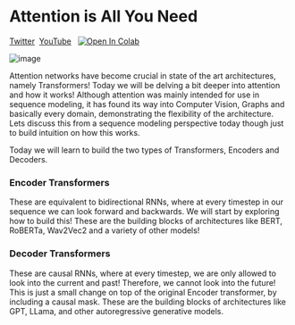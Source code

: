 # Attention is All You Need 
[Twitter](https://x.com/data_adventurer/status/1893829898277671057)&nbsp; [YouTube](https://youtu.be/JXY5CmiK3LI) &nbsp; [![Open In Colab](https://colab.research.google.com/assets/colab-badge.svg)](https://colab.research.google.com/drive/1vJAlxRehKG7yzAFJTTPa4Ecew0cxc1fL?usp=sharing)

![image](https://raw.githubusercontent.com/priyammaz/PyTorch-Adventures/main/src/visuals/attention_mechanism_visual.png)

Attention networks have become crucial in state of the art architectures, namely Transformers! Today we will be delving a bit deeper into attention and how it works! Although attention was mainly intended for use in sequence modeling, it has found its way into Computer Vision, Graphs and basically every domain, demonstrating the flexibility of the architecture. Lets discuss this from a sequence modeling perspective today though just to build intuition on how this works.

Today we will learn to build the two types of Transformers, Encoders and Decoders.

### Encoder Transformers

These are equivalent to bidirectional RNNs, where at every timestep in our sequence we can look forward and backwards. We will start by exploring how to build this! These are the building blocks of architectures like BERT, RoBERTa, Wav2Vec2 and a variety of other models!

### Decoder Transformers

These are causal RNNs, where at every timestep, we are only allowed to look into the current and past! Therefore, we cannot look into the future! This is just a small change on top of the original Encoder transformer, by including a causal mask. These are the building blocks of architectures like GPT, LLama, and other autoregressive generative models.

